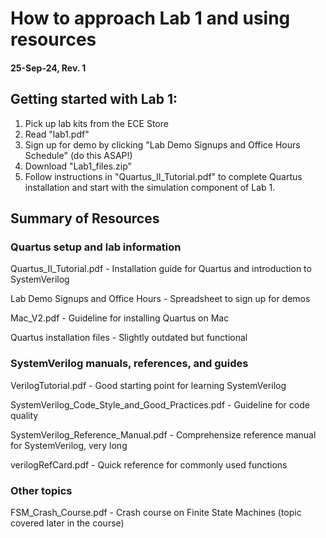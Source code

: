 # How to approach Lab 1 and using resources

#### 25-Sep-24, Rev. 1

## Getting started with Lab 1:

1. Pick up lab kits from the ECE Store
2. Read "lab1.pdf"
3. Sign up for demo by clicking "Lab Demo Signups and Office Hours Schedule" (do this ASAP!)
4. Download "Lab1_files.zip"
5. Follow instructions in "Quartus_II_Tutorial.pdf" to complete Quartus installation and start with the simulation component of Lab 1.

## Summary of Resources

### Quartus setup and lab information

Quartus_II_Tutorial.pdf - Installation guide for Quartus and introduction to SystemVerilog

Lab Demo Signups and Office Hours - Spreadsheet to sign up for demos

Mac_V2.pdf - Guideline for installing Quartus on Mac

Quartus installation files - Slightly outdated but functional

### SystemVerilog manuals, references, and guides

VerilogTutorial.pdf - Good starting point for learning SystemVerilog

SystemVerilog_Code_Style_and_Good_Practices.pdf - Guideline for code quality

SystemVerilog_Reference_Manual.pdf - Comprehensize reference manual for SystemVerilog, very long

verilogRefCard.pdf - Quick reference for commonly used functions
 
### Other topics

FSM_Crash_Course.pdf - Crash course on Finite State Machines (topic covered later in the course)